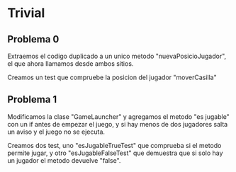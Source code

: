 # Trivial

## Problema 0

Extraemos el codigo duplicado a un unico metodo "nuevaPosicioJugador", el que ahora llamamos desde ambos sitios.

Creamos un test que compruebe la posicion del jugador "moverCasilla"

## Problema 1

Modificamos la clase "GameLauncher" y agregamos el metodo "es jugable" con un if antes de empezar el juego, y si hay menos de dos jugadores salta un aviso y el juego no se ejecuta.

Creamos dos test, uno "esJugableTrueTest" que comprueba si el metodo permite jugar, y otro "esJugableFalseTest" que demuestra que si solo hay un jugador el metodo devuelve "false".
